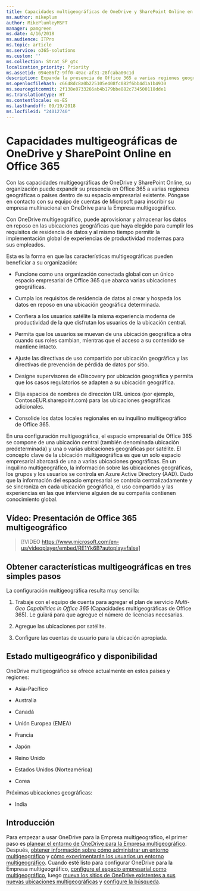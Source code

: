 ```yaml
---
title: Capacidades multigeográficas de OneDrive y SharePoint Online en Office 365
ms.author: mikeplum
author: MikePlumleyMSFT
manager: pamgreen
ms.date: 4/16/2018
ms.audience: ITPro
ms.topic: article
ms.service: o365-solutions
ms.custom: ''
ms.collection: Strat_SP_gtc
localization_priority: Priority
ms.assetid: 094e86f2-9ff0-40ac-af31-28fcaba00c1d
description: Expanda la presencia de Office 365 a varias regiones geográficas con las capacidades multigeográficas de OneDrive y SharePoint Online.
ms.openlocfilehash: c6648dc8a0b225105e408fc082f6bb4d1a1b4930
ms.sourcegitcommit: 2f138e0733266ab4b179bbe882c734500118dde1
ms.translationtype: HT
ms.contentlocale: es-ES
ms.lasthandoff: 09/19/2018
ms.locfileid: "24012740"
---
```

# <a name="multi-geo-capabilities-in-onedrive-and-sharepoint-online-in-office-365"></a>Capacidades multigeográficas de OneDrive y SharePoint Online en Office 365

Con las capacidades multigeográficas de OneDrive y SharePoint Online, su organización puede expandir su presencia en Office 365 a varias regiones geográficas o países dentro de su espacio empresarial existente. Póngase en contacto con su equipo de cuentas de Microsoft para inscribir su empresa multinacional en OneDrive para la Empresa multigeográfico.
  
Con OneDrive multigeográfico, puede aprovisionar y almacenar los datos en reposo en las ubicaciones geográficas que haya elegido para cumplir los requisitos de residencia de datos y al mismo tiempo permitir la implementación global de experiencias de productividad modernas para sus empleados.
  
Esta es la forma en que las características multigeográficas pueden beneficiar a su organización:
  
- Funcione como una organización conectada global con un único espacio empresarial de Office 365 que abarca varias ubicaciones geográficas.
    
- Cumpla los requisitos de residencia de datos al crear y hospeda los datos en reposo en una ubicación geográfica determinada.
    
- Confiera a los usuarios satélite la misma experiencia moderna de productividad de la que disfrutan los usuarios de la ubicación central.
    
- Permita que los usuarios se muevan de una ubicación geográfica a otra cuando sus roles cambian, mientras que el acceso a su contenido se mantiene intacto.
    
- Ajuste las directivas de uso compartido por ubicación geográfica y las directivas de prevención de pérdida de datos por sitio.
    
- Designe supervisores de eDiscovery por ubicación geográfica y permita que los casos regulatorios se adapten a su ubicación geográfica.
    
- Elija espacios de nombres de dirección URL únicos (por ejemplo, ContosoEUR.sharepoint.com) para las ubicaciones geográficas adicionales.
    
- Consolide los datos locales regionales en su inquilino multigeográfico de Office 365.
    
En una configuración multigeográfica, el espacio empresarial de Office 365 se compone de una ubicación central (también denominada ubicación predeterminada) y una o varias ubicaciones geográficas por satélite. El concepto clave de la ubicación multigeográfica es que un solo espacio empresarial abarcará de una a varias ubicaciones geográficas. En un inquilino multigeográfico, la información sobre las ubicaciones geográficas, los grupos y los usuarios se controla en Azure Active Directory (AAD). Dado que la información del espacio empresarial se controla centralizadamente y se sincroniza en cada ubicación geográfica, el uso compartido y las experiencias en las que interviene alguien de su compañía contienen conocimiento global.

## <a name="video-introducing-office-365-multi-geo"></a>Vídeo: Presentación de Office 365 multigeográfico

> [!VIDEO https://www.microsoft.com/en-us/videoplayer/embed/RE1Yk6B?autoplay=false]
  
## <a name="get-multi-geo-features-in-three-simple-steps"></a>Obtener características multigeográficas en tres simples pasos

La configuración multigeográfica resulta muy sencilla:
  
1. Trabaje con el equipo de cuenta para agregar el plan de servicio _Multi-Geo Capabilities in Office 365_ (Capacidades multigeográficas de Office 365). Le guiará para que agregue el número de licencias necesarias.
    
2. Agregue las ubicaciones por satélite.
    
3. Configure las cuentas de usuario para la ubicación apropiada.
    
## <a name="multi-geo-status-and-availability"></a>Estado multigeográfico y disponibilidad

OneDrive multigeográfico se ofrece actualmente en estos países y regiones:
  
- Asia-Pacífico
    
- Australia
    
- Canadá
    
- Unión Europea (EMEA)

- Francia
    
- Japón
    
- Reino Unido
    
- Estados Unidos (Norteamérica)
    
- Corea
      
Próximas ubicaciones geográficas:
  
- India
    
## <a name="getting-started"></a>Introducción

Para empezar a usar OneDrive para la Empresa multigeográfico, el primer paso es [planear el entorno de OneDrive para la Empresa multigeográfico](plan-for-multi-geo.md). Después, [obtener información sobre cómo administrar un entorno multigeográfico](administering-a-multi-geo-environment.md) y [cómo experimentarán los usuarios un entorno multigeográfico](multi-geo-user-experience.md). Cuando esté listo para configurar OneDrive para la Empresa multigeográfico, [configure el espacio empresarial como multigeográfico](multi-geo-tenant-configuration.md), luego [mueva los sitios de OneDrive existentes a sus nuevas ubicaciones multigeográficas](move-onedrive-between-geo-locations.md) y [configure la búsqueda](configure-search-for-multi-geo.md).
